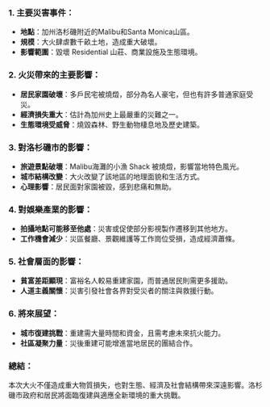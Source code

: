 ### 1. 主要災害事件：
- **地點**：加州洛杉磯附近的Malibu和Santa Monica山區。
- **規模**：大火肆虐數千畝土地，造成重大破壞。
- **影響範圍**：毀壞 Residential 山莊、商業設施及生態環境。

### 2. 火災帶來的主要影響：
- **居民家園破壞**：多戶民宅被燒燬，部分為名人豪宅，但也有許多普通家庭受災。
- **經濟損失重大**：估計為加州史上最嚴重的災難之一。
- **生態環境受威脅**：燒毀森林、野生動物棲息地及歷史建築。

### 3. 對洛杉磯市的影響：
- **旅遊景點破壞**：Malibu海灘的小漁 Shack 被燒燬，影響當地特色風光。
- **城市結構改變**：大火改變了該地區的地理面貌和生活方式。
- **心理影響**：居民面對家園被毀，感到悲痛和無助。

### 4. 對娛樂產業的影響：
- **拍攝地點可能移至他處**：災害或促使部分影視製作遷移到其他地方。
- **工作機會減少**：災區餐廳、景觀維護等工作崗位受損，造成經濟蕭條。

### 5. 社會層面的影響：
- **貧富差距顯現**：富裕名人較易重建家園，而普通居民則需更多援助。
- **人道主義關懷**：災害引發社會各界對受災者的關注與救援行動。

### 6. 將來展望：
- **城市復建挑戰**：重建需大量時間和資金，且需考慮未來抗火能力。
- **社區凝聚力量**：災後重建可能增進當地居民的團結合作。

### 總結：
本次大火不僅造成重大物質損失，也對生態、經濟及社會結構帶來深遠影響。洛杉磯市政府和居民將面臨復建與適應全新環境的重大挑戰。